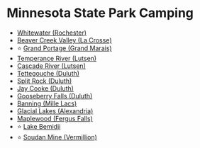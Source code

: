 # Minnesota State Park Camping
- [Whitewater (Rochester)](https://www.dnr.state.mn.us/state_parks/park.html?id=spk00280#homepage)
- [Beaver Creek Valley (La Crosse)](https://www.dnr.state.mn.us/state_parks/park.html?id=spk00112#homepage)
- ⭐ [Grand Portage (Grand Marais)](https://www.dnr.state.mn.us/state_parks/park.html?id=spk00173#homepage)
- [Temperance River (Lutsen)](https://www.dnr.state.mn.us/state_parks/park.html?id=spk00268#homepage)
- [Cascade River (Lutsen)](https://www.dnr.state.mn.us/state_parks/park.html?id=spk00133#homepage)
- [Tettegouche (Duluth)](https://www.dnr.state.mn.us/state_parks/park.html?id=spk00269#homepage)
- [Split Rock (Duluth)](https://www.dnr.state.mn.us/state_parks/park.html?id=spk00266#homepage)
- [Jay Cooke (Duluth)](https://www.dnr.state.mn.us/state_parks/park.html?id=spk00187#homepage)
- [Gooseberry Falls (Duluth)](https://www.dnr.state.mn.us/state_parks/park.html?id=spk00172#homepage)
- [Banning (Mille Lacs)](https://www.dnr.state.mn.us/state_parks/park.html?id=spk00103#homepage)
- [Glacial Lakes (Alexandria)](https://www.dnr.state.mn.us/state_parks/park.html?id=spk00166#homepage)
- [Maplewood (Fergus Falls)](https://www.dnr.state.mn.us/state_parks/park.html?id=spk00229#homepage)
- ⭐ [Lake Bemidji](https://www.dnr.state.mn.us/state_parks/park.html?id=spk00205#homepage)
- ⭐ [Soudan Mine (Vermillion)](https://www.dnr.state.mn.us/state_parks/park.html?id=spk00285#homepage)
